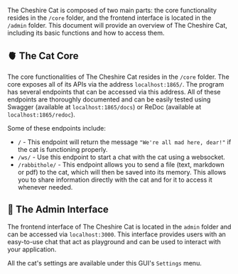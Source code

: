 The Cheshire Cat is composed of two main parts: the core functionality resides in the `/core` folder, and the frontend interface is located in the `/admin` folder. This document will provide an overview of The Cheshire Cat, including its basic functions and how to access them.

## :anatomical_heart: The Cat Core

The core functionalities of The Cheshire Cat resides in the `/core` folder. The core exposes all of its APIs via the address `localhost:1865/`.
The program has several endpoints that can be accessed via this address. All of these endpoints are thoroughly documented and can be easily tested using Swagger (available at `localhost:1865/docs`) or ReDoc (available at `localhost:1865/redoc`).

Some of these endpoints include:

- `/` - This endpoint will return the message `"We're all mad here, dear!"` if the cat is functioning properly.
- `/ws/` - Use this endpoint to start a chat with the cat using a websocket.
- `/rabbithole/` - This endpoint allows you to send a file (text, markdown or pdf) to the cat, which will then be saved into its memory. This allows you to share information directly with the cat and for it to access it whenever needed.

## :yarn: The Admin Interface

The frontend interface of The Cheshire Cat is located in the `admin` folder and can be accessed via `localhost:3000`. This interface provides users with an easy-to-use chat that act as playground and can be used to interact with your application.   
   
All the cat's settings are available under this GUI's `Settings` menu.